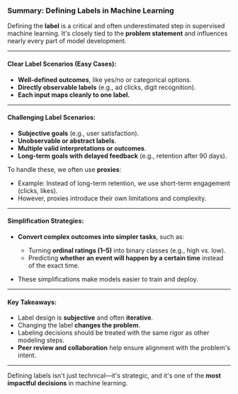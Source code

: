 ### **Summary: Defining Labels in Machine Learning**

Defining the **label** is a critical and often underestimated step in supervised machine learning. It's closely tied to the **problem statement** and influences nearly every part of model development.

---

#### **Clear Label Scenarios (Easy Cases):**

* **Well-defined outcomes**, like yes/no or categorical options.
* **Directly observable labels** (e.g., ad clicks, digit recognition).
* **Each input maps cleanly to one label.**

---

#### **Challenging Label Scenarios:**

* **Subjective goals** (e.g., user satisfaction).
* **Unobservable or abstract labels**.
* **Multiple valid interpretations or outcomes**.
* **Long-term goals with delayed feedback** (e.g., retention after 90 days).

To handle these, we often use **proxies**:

* Example: Instead of long-term retention, we use short-term engagement (clicks, likes).
* However, proxies introduce their own limitations and complexity.

---

#### **Simplification Strategies:**

* **Convert complex outcomes into simpler tasks**, such as:

  * Turning **ordinal ratings (1–5)** into binary classes (e.g., high vs. low).
  * Predicting **whether an event will happen by a certain time** instead of the exact time.
* These simplifications make models easier to train and deploy.

---

#### **Key Takeaways:**

* Label design is **subjective** and often **iterative**.
* Changing the label **changes the problem**.
* Labeling decisions should be treated with the same rigor as other modeling steps.
* **Peer review and collaboration** help ensure alignment with the problem's intent.

---

Defining labels isn't just technical—it's strategic, and it's one of the **most impactful decisions** in machine learning.
